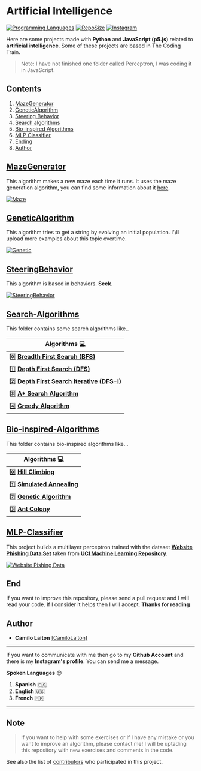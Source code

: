 # Artificial Intelligence

[![Programming Languages](https://img.shields.io/github/languages/count/camilolaiton/Artificial_Intelligence)](https://github.com/camilolaiton/Artificial_Intelligence)
[![RepoSize](https://img.shields.io/github/repo-size/camilolaiton/Artificial_Intelligence)](https://github.com/camilolaiton/Artificial_Intelligence)
[![Instagram](https://img.shields.io/static/v1?label=insta&logo=instagram&message=camilo_laiton&color=purple "camilo's insta")](https://www.instagram.com/camilo_laiton/ "profil")

Here are some projects made with **Python** and **JavaScript (p5.js)** related to **artificial intelligence**. Some of these projects are based in The Coding Train.

>Note: I have not finished one folder called Perceptron, I was coding it in JavaScript.


## Contents
1. [MazeGenerator](#MazeGenerator)
2. [GeneticAlgorithm](#GeneticAlgorithm)
3. [Steering Behavior](#SteeringBehavior)
4. [Search algorithms](#Search-Algorithms)
5. [Bio-inspired Algorithms](#Bio-inspired-Algorithms)
6. [MLP Classifier](#MLP-Classifier)
7. [Ending](#End)
8. [Author](#Authors)

## [MazeGenerator](https://github.com/camilolaiton/Artificial_Intelligence/tree/master/Maze%20Generator)
  This algorithm makes a new maze each time it runs. It uses the maze generation algorithm, you can find some information about it [here](https://en.wikipedia.org/wiki/Maze_generation_algorithm).

  [![Maze](https://i.ibb.co/9cfJkBQ/maze.jpg "Maze")](http://i.ibb.co/9cfJkBQ/maze.jpg "Maze")
  
## [GeneticAlgorithm](https://github.com/camilolaiton/Artificial_Intelligence/tree/master/Genetic%20Algorithm)
  This algorithm tries to get a string by evolving an initial population. I'\ll upload more examples about this topic overtime.
  
  [![Genetic](https://i.ibb.co/KwyHdTg/gn.jpg "Genetic")](https://i.ibb.co/KwyHdTg/gn.jpg "Genetic")
  
## [SteeringBehavior](https://github.com/camilolaiton/Artificial_Intelligence/tree/master/SteeringBehavior)
  This algorithm is based in behaviors. **Seek**.
  
  [![SteeringBehavior](https://i.ibb.co/0XsWwgf/st.jpg "SteeringBehavior")](https://i.ibb.co/0XsWwgf/st.jpg "SteeringBehavior")

## [Search-Algorithms](https://github.com/camilolaiton/Artificial_Intelligence/tree/master/Search-Algorithms)
  This folder contains some search algorithms like..
  
  | **Algorithms** :computer: |
| ------------ |
| :zero: **[Breadth First Search (BFS)](https://en.wikipedia.org/wiki/Breadth-first_search)**  |
| :one: **[Depth First Search (DFS)](https://en.wikipedia.org/wiki/Depth-first_search)**  |
| :two: **[Depth First Search Iterative (DFS-I)]()** |
| :three: **[A\* Search Algorithm](https://en.wikipedia.org/wiki/A*_search_algorithm)** |
| :four: **[Greedy Algorithm](https://en.wikipedia.org/wiki/Greedy_algorithm)** |

## [Bio-inspired-Algorithms](https://github.com/camilolaiton/Artificial_Intelligence/tree/master/Bio-inspired-Algorithms)
This folder contains bio-inspired algorithms like...

  | **Algorithms** :computer: |
| ------------ |
| :zero: **[Hill Climbing](https://github.com/kmilo9713/Web-IA/tree/master/Bio-inspired-Algorithms/hill_climbing)**  |
| :one: **[Simulated Annealing](https://github.com/kmilo9713/Web-IA/tree/master/Bio-inspired-Algorithms/simulated_annealing)**  |
| :two: **[Genetic Algorithm](https://github.com/kmilo9713/Web-IA/tree/master/Bio-inspired-Algorithms/genetic_algorithm)** |
| :three: **[Ant Colony](https://github.com/kmilo9713/Web-IA/tree/master/Bio-inspired-Algorithms/ant_colony)** |

## [MLP-Classifier](https://github.com/camilolaiton/Artificial_Intelligence/tree/master/MLP-Classifier)
  This project builds a multilayer perceptron trained with the dataset **[Website Phishing Data Set](https://archive.ics.uci.edu/ml/datasets/Website+Phishing)** taken from [**UCI Machine Learning Repository**](https://archive.ics.uci.edu/ml/index.php).
  
  [![Website Pishing Data](https://www.oreilly.com/library/view/mastering-machine-learning/9781788997409/assets/e3eb79d8-3bdd-4dd5-ac6f-dfc29d8411ef.png "Website Pishing Data")](http://www.oreilly.com/library/view/mastering-machine-learning/9781788997409/assets/e3eb79d8-3bdd-4dd5-ac6f-dfc29d8411ef.png "Website Pishing Data")
  
## End
  If you want to improve this repository, please send a pull request and I will read your code. If I consider it helps then I will accept.
  **Thanks for reading**

## Author
- **Camilo Laiton** [[CamiloLaiton]](https://github.com/camilolaiton)

------------
If you want to communicate with me then go to my **Github Account** and there is my **Instagram's profile**. You can send me a message.

**Spoken Languages** :blush:
1. **Spanish** :es:
2. **English** :us:
3. **French** :fr:

------------

## Note
> If you want to help with some exercises or if I have any mistake or you want to improve an algorithm, please contact me!
> I will be uptading this repository with new exercises and comments in the code.

See also the list of [contributors](https://github.com/camilolaiton/Artificial_Intelligence/graphs/contributors) who participated in this project.
